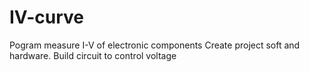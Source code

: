 # IV-curve
Pogram measure I-V of electronic components
Create project soft and hardware. Build circuit to control voltage 
